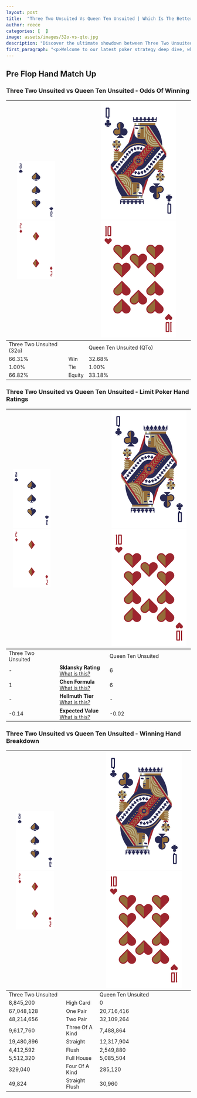 ```yaml
---
layout: post
title:  "Three Two Unsuited Vs Queen Ten Unsuited | Which Is The Better Hand In Poker? A Complete Guide"
author: reece
categories: [  ]
image: assets/images/32o-vs-qto.jpg
description: "Discover the ultimate showdown between Three Two Unsuited and Queen Ten Unsuited in poker! Uncover the odds, strategies, and scenarios where one hand triumphs over the other. Get ready to up your poker game with this thrilling analysis."
first_paragraph: "<p>Welcome to our latest poker strategy deep dive, where we're pitting two distinct hands against each other in a high-stakes showdown: Three Two Unsuited vs Queen Ten Unsuited.</p><p>In the dynamic world of poker, every decision counts, and knowing which hand holds the upper hand is key to your success at the table.</p><p>In this article, we'll dissect these two hands, explore the scenarios where one dominates the other, and equip you with the knowledge to make strategic choices that can tip the odds in your favor.</p><p>Get ready to unravel the intriguing dynamics of these poker hands and elevate your game to new heights.</p>"
---
```




[comment]: # (sp0)

## Pre Flop Hand Match Up

<div class="table hand-ratings" markdown="1"> 



### Three Two Unsuited vs Queen Ten Unsuited - Odds Of Winning


    
| ![image info](assets/images/hand1/3.png) ![image info](assets/images/hand1/2o.png) |  | ![image info](assets/images/hand2/Q.png) ![image info](assets/images/hand2/To.png) |
| -------- | -------- | -------- |
| Three Two Unsuited (32o) |  | Queen Ten Unsuited (QTo) |
| 66.31% | Win | 32.68% |
| 1.00% | Tie | 1.00% |
| 66.82% | Equity | 33.18% |




[comment]: # (sp1)



### Three Two Unsuited vs Queen Ten Unsuited - Limit Poker Hand Ratings


    
| ![image info](assets/images/hand1/3.png) ![image info](assets/images/hand1/2o.png) |  | ![image info](assets/images/hand2/Q.png) ![image info](assets/images/hand2/To.png) |
| -------- | -------- | -------- |
| Three Two Unsuited |  | Queen Ten Unsuited |
| - | **Sklansky Rating** [What is this?](/sklansky-rating-explained) | 6 |
| 1 | **Chen Formula** [What is this?](/chen-formula-explained) | 6 |
| - | **Hellmuth Tier** [What is this?](/Hellmuth-tier-explained) | - |
| -0.14 | **Expected Value** [What is this?](/expected-value-explained) | -0.02 |




[comment]: # (sp2)



### Three Two Unsuited vs Queen Ten Unsuited - Winning Hand Breakdown


    
| ![image info](assets/images/hand1/3.png) ![image info](assets/images/hand1/2o.png) |  | ![image info](assets/images/hand2/Q.png) ![image info](assets/images/hand2/To.png) |
| -------- | -------- | -------- |
| Three Two Unsuited |  | Queen Ten Unsuited |
| 8,845,200 | High Card | 0 |
| 67,048,128 | One Pair | 20,716,416 |
| 48,214,656 | Two Pair | 32,109,264 |
| 9,617,760 | Three Of A Kind | 7,488,864 |
| 19,480,896 | Straight | 12,317,904 |
| 4,412,592 | Flush | 2,549,880 |
| 5,512,320 | Full House | 5,085,504 |
| 329,040 | Four Of A Kind | 285,120 |
| 49,824 | Straight Flush | 30,960 |




[comment]: # (sp3)



</div>

[comment]: # (sp4)



[comment]: # (sp5)

